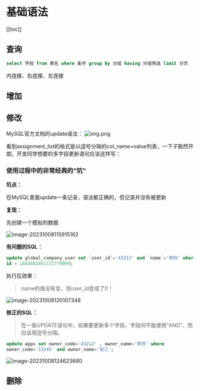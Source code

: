 # 基础语法
[[toc]]

## 查询

```sql
select 字段 from 表名 where 条件 group by 分组 having 分组筛选 limit 分页
```

内连接、右连接、左连接

## 增加

## 修改
MySQL官方文档的update语法：
![img.png](img/base/c4f8d70fece20c92acb41100fb42e596.png)

看到assignment_list的格式是以逗号分隔的col_name=value列表，一下子豁然开朗，开发同学想要的多字段更新语句应该这样写：

### 使用过程中的非常经典的“坑”

**坑点：**

在MySQL里面update一条记录，语法都正确的，但记录并没有被更新



**复现：**

先创建一个模拟的数据

![image-20231008115915162](img/base/1374e3bf409f16bf1b05388c3c4b91a0.png)



**有问题的SQL：**
```sql
update global_company_user set `user_id`='43212' and `name`='李四' where 
id = 1603682441172779009; 
```

执行后效果：

> name的值没有变，但user_id变成了0！

![image-20231008120107348](img/base/2449eeadba470e342a60cde5c942d727.png)

**修正的SQL：**

> 在一条UPDATE语句中，如果要更新多个字段，字段间不能使用“AND”，而应该用逗号分隔。

```sql
update apps set owner_code='43212' , owner_name='李四' where 
owner_code='13245' and owner_name='张三';  
```

![image-20231008124623680](img/base/e92ff3b5a78466adf51c058744d7d87a.png)



## 删除

